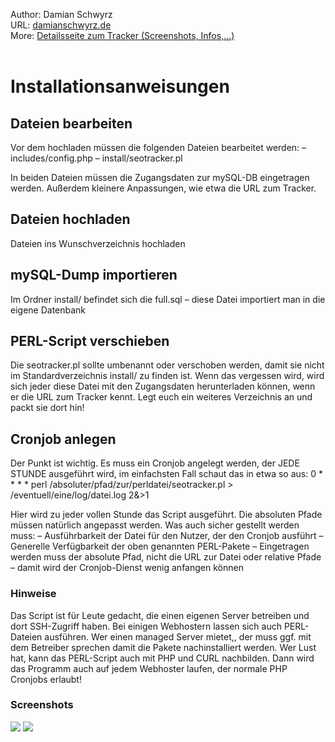 Author: Damian Schwyrz<br />
URL: <a href="http://blog.damianschwyrz.de/">damianschwyrz.de</a><br />
More: <a href="http://blog.damianschwyrz.de/seo-keyword-monitor-and-tracker/">Detailsseite zum Tracker (Screenshots, Infos,...)</a>
<br /><br />
<h1>Installationsanweisungen</h1>

<h2>Dateien bearbeiten</h2>
Vor dem hochladen müssen die folgenden Dateien bearbeitet werden:
– includes/config.php
– install/seotracker.pl

In beiden Dateien müssen die Zugangsdaten zur mySQL-DB eingetragen werden. Außerdem kleinere Anpassungen, wie etwa die URL zum Tracker.

<h2>Dateien hochladen</h2>
Dateien ins Wunschverzeichnis hochladen

<h2>mySQL-Dump importieren</h2> 
Im Ordner install/ befindet sich die full.sql – diese Datei importiert man in die eigene Datenbank

<h2>PERL-Script verschieben</h2>
Die seotracker.pl sollte umbenannt oder verschoben werden, damit sie nicht im Standardverzeichnis install/ zu finden ist. Wenn das vergessen wird, wird sich jeder diese Datei mit den Zugangsdaten herunterladen können, wenn er die URL zum Tracker kennt. Legt euch ein weiteres Verzeichnis an und packt sie dort hin!

<h2>Cronjob anlegen</h2>
Der Punkt ist wichtig. Es muss ein Cronjob angelegt werden, der JEDE STUNDE ausgeführt wird, im einfachsten Fall schaut das in etwa so aus:
0 * * * * perl /absoluter/pfad/zur/perldatei/seotracker.pl > /eventuell/eine/log/datei.log 2&>1

Hier wird zu jeder vollen Stunde das Script ausgeführt. Die absoluten Pfade müssen natürlich angepasst werden. Was auch sicher gestellt werden muss:
– Ausführbarkeit der Datei für den Nutzer, der den Cronjob ausführt
– Generelle Verfügbarkeit der oben genannten PERL-Pakete
– Eingetragen werden muss der absolute Pfad, nicht die URL zur Datei oder relative Pfade – damit wird der Cronjob-Dienst wenig anfangen können

<h3>Hinweise</h3>
Das Script ist für Leute gedacht, die einen eigenen Server betreiben und dort SSH-Zugriff haben. Bei einigen Webhostern lassen sich auch PERL-Dateien ausführen. Wer einen managed Server mietet,, der muss ggf. mit dem Betreiber sprechen damit die Pakete nachinstalliert werden. Wer Lust hat, kann das PERL-Script auch mit PHP und CURL nachbilden. Dann wird das Programm auch auf jedem Webhoster laufen, der normale PHP Cronjobs erlaubt!

<h3>Screenshots</h3>
<img src="http://blog.damianschwyrz.de/wp-content/uploads/2014/09/ranking.png">
<img src="http://blog.damianschwyrz.de/wp-content/uploads/2014/09/Keyword-Index-Keyword-Tracker.jpg">
